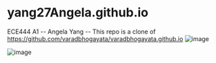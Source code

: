 # yang27Angela.github.io
ECE444 A1 --
Angela Yang --
This repo is a clone of https://github.com/varadbhogayata/varadbhogayata.github.io 
![image](https://github.com/user-attachments/assets/f0d17a39-ba88-4d46-9a52-cba7cdabef63)

![image](https://github.com/user-attachments/assets/6ac373a8-91df-44c0-9a78-34524951b52f)
